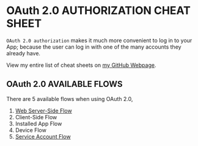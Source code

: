 # OAuth 2.0 AUTHORIZATION CHEAT SHEET

`OAuth 2.0 authorization` makes it much more convenient to log in to your App;
because the user can log in with one of the many accounts they already have.

View my entire list of cheat sheets on
[my GitHub Webpage](https://jeffdecola.github.io/my-cheat-sheets/).

## OAuth 2.0 AVAILABLE FLOWS

There are 5 available flows when using OAuth 2.0,

1. [Web Server-Side Flow](https://github.com/JeffDeCola/my-cheat-sheets/blob/master/development/software-architectures/authorization/OAuth-2.0-authorization-cheat-sheet/OAuth-2.0-authorization-web-server-app-flow.md)
1. Client-Side Flow
1. Installed App Flow
1. Device Flow
1. [Service Account Flow](https://github.com/JeffDeCola/my-cheat-sheets/blob/master/development/software-architectures/authorization/OAuth-2.0-authorization-cheat-sheet/OAuth-2.0-authorization-service-account-flow.md)
